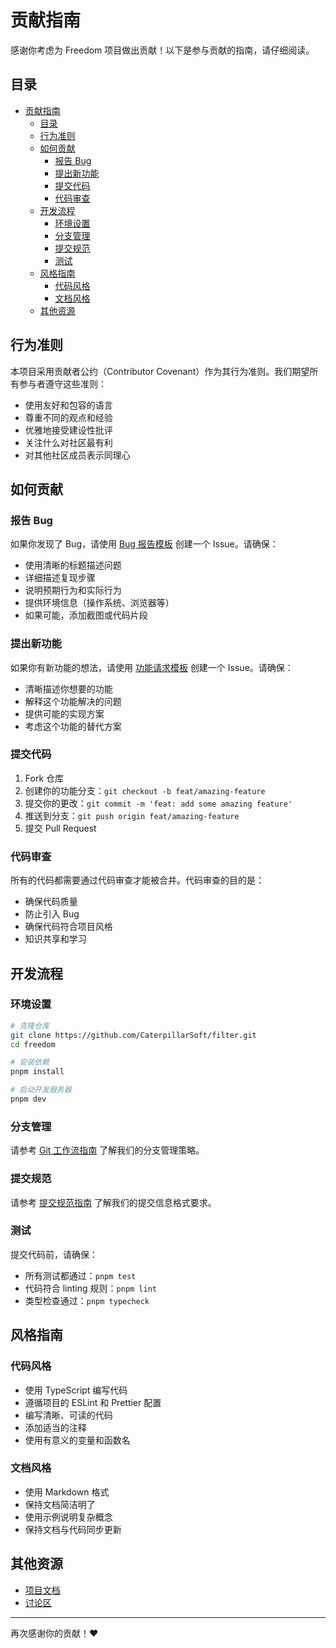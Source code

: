# 贡献指南

感谢你考虑为 Freedom 项目做出贡献！以下是参与贡献的指南，请仔细阅读。

## 目录

- [贡献指南](#贡献指南)
  - [目录](#目录)
  - [行为准则](#行为准则)
  - [如何贡献](#如何贡献)
    - [报告 Bug](#报告-bug)
    - [提出新功能](#提出新功能)
    - [提交代码](#提交代码)
    - [代码审查](#代码审查)
  - [开发流程](#开发流程)
    - [环境设置](#环境设置)
    - [分支管理](#分支管理)
    - [提交规范](#提交规范)
    - [测试](#测试)
  - [风格指南](#风格指南)
    - [代码风格](#代码风格)
    - [文档风格](#文档风格)
  - [其他资源](#其他资源)

## 行为准则

本项目采用贡献者公约（Contributor Covenant）作为其行为准则。我们期望所有参与者遵守这些准则：

- 使用友好和包容的语言
- 尊重不同的观点和经验
- 优雅地接受建设性批评
- 关注什么对社区最有利
- 对其他社区成员表示同理心

## 如何贡献

### 报告 Bug

如果你发现了 Bug，请使用 [Bug 报告模板](https://github.com/CaterpillarSoft/filter/issues/new?template=bug_report.md) 创建一个 Issue。请确保：

- 使用清晰的标题描述问题
- 详细描述复现步骤
- 说明预期行为和实际行为
- 提供环境信息（操作系统、浏览器等）
- 如果可能，添加截图或代码片段

### 提出新功能

如果你有新功能的想法，请使用 [功能请求模板](https://github.com/CaterpillarSoft/filter/issues/new?template=feature_request.md) 创建一个 Issue。请确保：

- 清晰描述你想要的功能
- 解释这个功能解决的问题
- 提供可能的实现方案
- 考虑这个功能的替代方案

### 提交代码

1. Fork 仓库
2. 创建你的功能分支：`git checkout -b feat/amazing-feature`
3. 提交你的更改：`git commit -m 'feat: add some amazing feature'`
4. 推送到分支：`git push origin feat/amazing-feature`
5. 提交 Pull Request

### 代码审查

所有的代码都需要通过代码审查才能被合并。代码审查的目的是：

- 确保代码质量
- 防止引入 Bug
- 确保代码符合项目风格
- 知识共享和学习

## 开发流程

### 环境设置

```bash
# 克隆仓库
git clone https://github.com/CaterpillarSoft/filter.git
cd freedom

# 安装依赖
pnpm install

# 启动开发服务器
pnpm dev
```

### 分支管理

请参考 [Git 工作流指南](https://github.com/CaterpillarSoft/filter/blob/main/.github/docs/GIT_WORKFLOW.md) 了解我们的分支管理策略。

### 提交规范

请参考 [提交规范指南](https://github.com/CaterpillarSoft/filter/blob/main/.github/docs/COMMIT_CONVENTION.md) 了解我们的提交信息格式要求。

### 测试

提交代码前，请确保：

- 所有测试都通过：`pnpm test`
- 代码符合 linting 规则：`pnpm lint`
- 类型检查通过：`pnpm typecheck`

## 风格指南

### 代码风格

- 使用 TypeScript 编写代码
- 遵循项目的 ESLint 和 Prettier 配置
- 编写清晰、可读的代码
- 添加适当的注释
- 使用有意义的变量和函数名

### 文档风格

- 使用 Markdown 格式
- 保持文档简洁明了
- 使用示例说明复杂概念
- 保持文档与代码同步更新

## 其他资源

- [项目文档](https://github.com/CaterpillarSoft/filter/blob/main/README.md)
- [讨论区](https://github.com/CaterpillarSoft/filter/discussions)

---

再次感谢你的贡献！❤️
